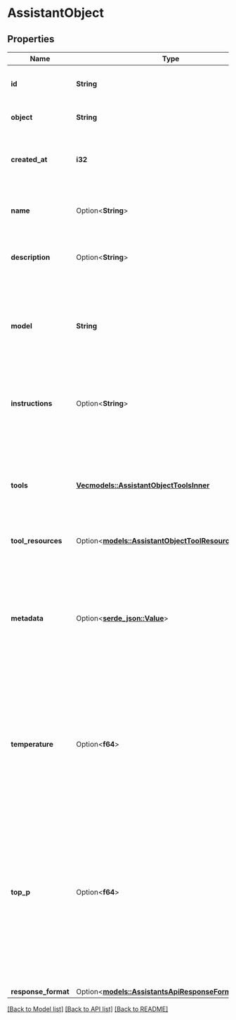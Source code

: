 # AssistantObject

## Properties

Name | Type | Description | Notes
------------ | ------------- | ------------- | -------------
**id** | **String** | The identifier, which can be referenced in API endpoints. | 
**object** | **String** | The object type, which is always `assistant`. | 
**created_at** | **i32** | The Unix timestamp (in seconds) for when the assistant was created. | 
**name** | Option<**String**> | The name of the assistant. The maximum length is 256 characters.  | 
**description** | Option<**String**> | The description of the assistant. The maximum length is 512 characters.  | 
**model** | **String** | ID of the model to use. You can use the [List models](/docs/api-reference/models/list) API to see all of your available models, or see our [Model overview](/docs/models/overview) for descriptions of them.  | 
**instructions** | Option<**String**> | The system instructions that the assistant uses. The maximum length is 256,000 characters.  | 
**tools** | [**Vec<models::AssistantObjectToolsInner>**](AssistantObject_tools_inner.md) | A list of tool enabled on the assistant. There can be a maximum of 128 tools per assistant. Tools can be of types `code_interpreter`, `file_search`, or `function`.  | [default to []]
**tool_resources** | Option<[**models::AssistantObjectToolResources**](AssistantObject_tool_resources.md)> |  | [optional]
**metadata** | Option<[**serde_json::Value**](.md)> | Set of 16 key-value pairs that can be attached to an object. This can be useful for storing additional information about the object in a structured format. Keys can be a maximum of 64 characters long and values can be a maxium of 512 characters long.  | 
**temperature** | Option<**f64**> | What sampling temperature to use, between 0 and 2. Higher values like 0.8 will make the output more random, while lower values like 0.2 will make it more focused and deterministic.  | [optional][default to 1]
**top_p** | Option<**f64**> | An alternative to sampling with temperature, called nucleus sampling, where the model considers the results of the tokens with top_p probability mass. So 0.1 means only the tokens comprising the top 10% probability mass are considered.  We generally recommend altering this or temperature but not bot | [optional][default to 1]
**response_format** | Option<[**models::AssistantsApiResponseFormatOption**](AssistantsApiResponseFormatOption.md)> |  | [optional]

[[Back to Model list]](../README.md#documentation-for-models) [[Back to API list]](../README.md#documentation-for-api-endpoints) [[Back to README]](../README.md)


